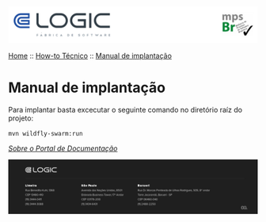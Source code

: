 ![Cabecalho](../../ReadMe-Anexos/Cabecalho.png)

[Home](../../ReadMe.md) :: [How-to Técnico](../How-To-Tecnico.md) :: [Manual de implantação](Manual-de-implantacao.md)


# Manual de implantação

Para implantar basta excecutar o seguinte comando no diretório raíz do projeto:

```
mvn wildfly-swarm:run
```

_[Sobre o Portal de Documentação](../../About/About.md)_


![Rodape](../../ReadMe-Anexos/Rodape.png)